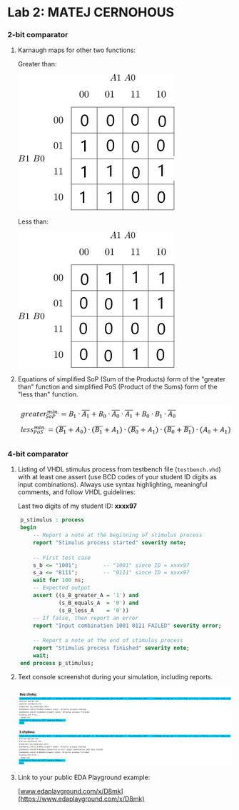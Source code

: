 # Lab 2: MATEJ CERNOHOUS

### 2-bit comparator

1. Karnaugh maps for other two functions:

   Greater than:

   ![K-maps](images/kmap_empty_B_greater_A.png)

   Less than:

   ![K-maps](images/kmap_empty_B_less_A.png)

2. Equations of simplified SoP (Sum of the Products) form of the "greater than" function and simplified PoS (Product of the Sums) form of the "less than" function.

   ![Logic functions](images/funkce.png)

### 4-bit comparator

1. Listing of VHDL stimulus process from testbench file (`testbench.vhd`) with at least one assert (use BCD codes of your student ID digits as input combinations). Always use syntax highlighting, meaningful comments, and follow VHDL guidelines:

   Last two digits of my student ID: **xxxx97**

```vhdl
    p_stimulus : process
    begin
        -- Report a note at the beginning of stimulus process
        report "Stimulus process started" severity note;

        -- First test case
        s_b <= "1001";        -- "1001" since ID = xxxx97
        s_a <= "0111";        -- "0111" since ID = xxxx97
        wait for 100 ns;
        -- Expected output
        assert ((s_B_greater_A = '1') and
                (s_B_equals_A  = '0') and
                (s_B_less_A    = '0'))
        -- If false, then report an error
        report "Input combination 1001 0111 FAILED" severity error;

        -- Report a note at the end of stimulus process
        report "Stimulus process finished" severity note;
        wait;
    end process p_stimulus;
```

2. Text console screenshot during your simulation, including reports.

   ![your figure](images/4bit_konzole.png)

3. Link to your public EDA Playground example:

   [www.edaplayground.com/x/D8mk](https://www.edaplayground.com/x/D8mk)
